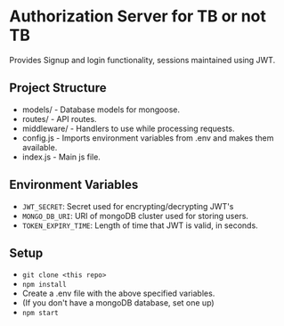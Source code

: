 # Authorization Server for TB or not TB

Provides Signup and login functionality, sessions maintained using JWT.

## Project Structure
- models/ - Database models for mongoose.
- routes/ - API routes.
- middleware/ - Handlers to use while processing requests.
- config.js - Imports environment variables from .env and makes them available.
- index.js - Main js file.
## Environment Variables
- ``` JWT_SECRET ```: Secret used for encrypting/decrypting JWT's
- ``` MONGO_DB_URI ```: URI of mongoDB cluster used for storing users.
- ``` TOKEN_EXPIRY_TIME ```: Length of time that JWT is valid, in seconds.

## Setup
- ``` git clone <this repo> ```
- ``` npm install ```
- Create a .env file with the above specified variables.
- (If you don't have a mongoDB database, set one up)
- ``` npm start ```
